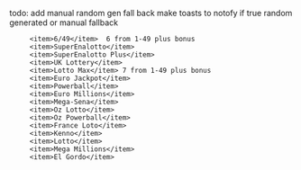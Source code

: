 todo:
 add manual random gen fall back
 make toasts to notofy if true random generated or manual fallback

         <item>6/49</item>  6 from 1-49 plus bonus
         <item>SuperEnalotto</item>
         <item>SuperEnalotto Plus</item>
         <item>UK Lottery</item>
         <item>Lotto Max</item> 7 from 1-49 plus bonus
         <item>Euro Jackpot</item>
         <item>Powerball</item>
         <item>Euro Millions</item>
         <item>Mega-Sena</item>
         <item>Oz Lotto</item>
         <item>Oz Powerball</item>
         <item>France Loto</item>
         <item>Kenno</item>
         <item>Lotto</item>
         <item>Mega Millions</item>
         <item>El Gordo</item>